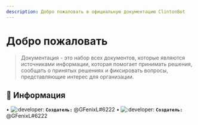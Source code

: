 ```yaml
---
description: Добро пожаловать в официальную документацию ClintonBot
---
```


# Добро пожаловать

> Документация - это набор всех документов, которые являются источниками информации, которая помогает принимать решения, сообщать о принятых решениях и фиксировать вопросы, представляющие интерес для организации.

## 📜 Информация <a id="information"></a>

• ![:developer:](https://cdn.discordapp.com/emojis/723087579276378153.png?v=1) **`Создатель:`** @GFenixL#6222
• ![:developer:](https://cdn.discordapp.com/emojis/452955567795732480.png?v=1) **`Создатель:`** @GFenixL#6222
